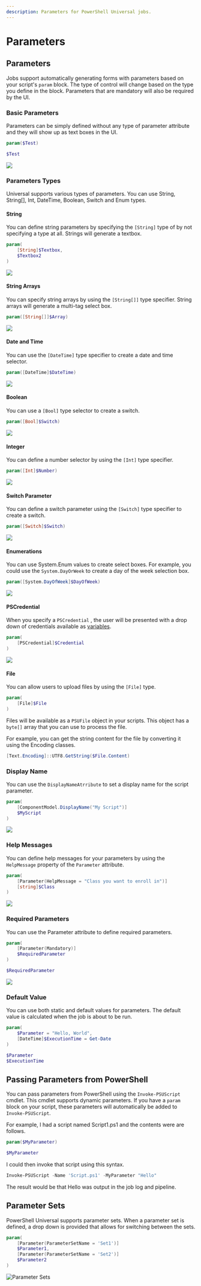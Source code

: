 ```yaml
---
description: Parameters for PowerShell Universal jobs.
---
```


# Parameters

## Parameters

Jobs support automatically generating forms with parameters based on your script's `param` block. The type of control will change based on the type you define in the block. Parameters that are mandatory will also be required by the UI.

### Basic Parameters

Parameters can be simply defined without any type of parameter attribute and they will show up as text boxes in the UI.

```powershell
param($Test)

$Test
```

![](<../../.gitbook/assets/image (139).png>)

### Parameters Types

Universal supports various types of parameters. You can use String, String\[], Int, DateTime, Boolean, Switch and Enum types.

#### String

You can define string parameters by specifying the `[String]` type of by not specifying a type at all. Strings will generate a textbox.

```powershell
param(
    [String]$Textbox,
    $Textbox2
)
```

![](<../../.gitbook/assets/image (410).png>)

#### String Arrays

You can specify string arrays by using the `[String[]]` type specifier. String arrays will generate a multi-tag select box.

```powershell
param([String[]]$Array)
```

![](<../../.gitbook/assets/image (20).png>)

#### Date and Time

You can use the `[DateTime]` type specifier to create a date and time selector.

```powershell
param([DateTime]$DateTime)
```

![](<../../.gitbook/assets/image (220).png>)

#### Boolean

You can use a `[Bool]` type selector to create a switch.

```powershell
param([Bool]$Switch)
```

![](<../../.gitbook/assets/image (8) (1).png>)

#### Integer

You can define a number selector by using the `[Int]` type specifier.

```powershell
param([Int]$Number)
```

![](<../../.gitbook/assets/image (216).png>)

#### Switch Parameter

You can define a switch parameter using the `[Switch]` type specifier to create a switch.

```powershell
param([Switch]$Switch)
```

![](<../../.gitbook/assets/image (95).png>)

#### Enumerations

You can use System.Enum values to create select boxes. For example, you could use the `System.DayOrWeek` to create a day of the week selection box.

```powershell
param([System.DayOfWeek]$DayOfWeek)
```

![](<../../.gitbook/assets/image (566).png>)

#### PSCredential

When you specify a `PSCredential` , the user will be presented with a drop down of credentials available as [variables](../../platform/variables.md#creating-a-secret-variable).&#x20;

```powershell
param(
    [PSCredential]$Credential
)
```

![](<../../.gitbook/assets/image (69).png>)

#### File&#x20;

You can allow users to upload files by using the `[File]` type.&#x20;

```powershell
param(
    [File]$File
)
```

Files will be available as a `PSUFile` object in your scripts. This object has a `byte[]` array that you can use to process the file.&#x20;

For example, you can get the string content for the file by converting it using the Encoding classes.

```powershell
[Text.Encoding]::UTF8.GetString($File.Content)
```

### Display Name

You can use the `DisplayNameAtrribute` to set a display name for the script parameter.&#x20;

```powershell
param(
    [ComponentModel.DisplayName("My Script")]
    $MyScript
)
```

![](<../../.gitbook/assets/image (391).png>)

### Help Messages

You can define help messages for your parameters by using the `HelpMessage` property of the `Parameter` attribute.

```powershell
param(
    [Parameter(HelpMessage = "Class you want to enroll in")]
    [string]$Class
)
```

![](<../../.gitbook/assets/image (182).png>)

### Required Parameters

You can use the Parameter attribute to define required parameters.

```powershell
param(
    [Parameter(Mandatory)]
    $RequiredParameter
)

$RequiredParameter
```

![](<../../.gitbook/assets/image (547).png>)

### Default Value

You can use both static and default values for parameters. The default value is calculated when the job is about to be run.&#x20;

```powershell
param(
    $Parameter = "Hello, World",
    [DateTime]$ExecutionTime = Get-Date
)

$Parameter
$ExecutionTime
```

## Passing Parameters from PowerShell

You can pass parameters from PowerShell using the `Invoke-PSUScript` cmdlet. This cmdlet supports dynamic parameters. If you have a `param` block on your script, these parameters will automatically be added to `Invoke-PSUScript`.

For example, I had a script named Script1.ps1 and the contents were are follows.

```powershell
param($MyParameter)

$MyParameter
```

I could then invoke that script using this syntax.

```powershell
Invoke-PSUScript -Name 'Script.ps1' -MyParameter "Hello"
```

The result would be that Hello was output in the job log and pipeline.

## Parameter Sets

PowerShell Universal supports parameter sets. When a parameter set is defined, a drop down is provided that allows for switching between the sets.&#x20;

```powershell
param(
    [Parameter(ParameterSetName = 'Set1')]
    $Parameter1,
    [Parameter(ParameterSetName = 'Set2')]
    $Parameter2
)
```

![Parameter Sets](<../../.gitbook/assets/image (408).png>)
